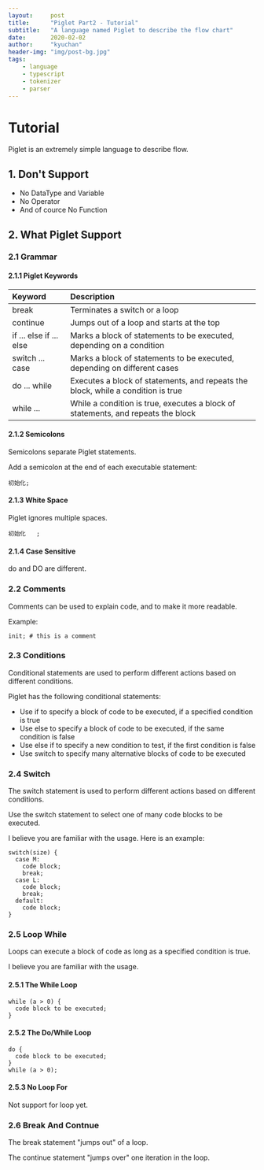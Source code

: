 ```yaml
---
layout:     post
title:      "Piglet Part2 - Tutorial"
subtitle:   "A language named Piglet to describe the flow chart"
date:       2020-02-02
author:     "kyuchan"
header-img: "img/post-bg.jpg"
tags:
    - language
    - typescript
    - tokenizer
    - parser
---
```


# Tutorial

Piglet is an extremely simple language to describe flow.

## 1. Don't Support

- No DataType and Variable
- No Operator
- And of cource No Function

## 2. What Piglet Support

### 2.1 Grammar

#### 2.1.1 Piglet Keywords

| Keyword | Description |
| :------ | :---------- |
| break   | Terminates a switch or a loop |
| continue | Jumps out of a loop and starts at the top |
| if ... else if ... else | Marks a block of statements to be executed, depending on a condition |
| switch ... case | Marks a block of statements to be executed, depending on different cases |
| do ... while | Executes a block of statements, and repeats the block, while a condition is true |
| while ... | While a condition is true, executes a block of statements, and repeats the block |

#### 2.1.2 Semicolons

Semicolons separate Piglet statements.

Add a semicolon at the end of each executable statement:

```piglet
初始化;
```

#### 2.1.3 White Space

Piglet ignores multiple spaces.

```piglet
初始化   ;
```

#### 2.1.4 Case Sensitive

do and DO are different.

### 2.2 Comments

Comments can be used to explain code, and to make it more readable.

Example:

```piglet
init; # this is a comment
```

### 2.3 Conditions

Conditional statements are used to perform different actions based on different conditions.

Piglet has the following conditional statements:

- Use if to specify a block of code to be executed, if a specified condition is true
- Use else to specify a block of code to be executed, if the same condition is false
- Use else if to specify a new condition to test, if the first condition is false
- Use switch to specify many alternative blocks of code to be executed

### 2.4 Switch

The switch statement is used to perform different actions based on different conditions.

Use the switch statement to select one of many code blocks to be executed.

I believe you are familiar with the usage. Here is an example:

```piglet
switch(size) {
  case M:
    code block;
    break;
  case L:
    code block;
    break;
  default:
    code block;
}
```

### 2.5 Loop While

Loops can execute a block of code as long as a specified condition is true.

I believe you are familiar with the usage.

#### 2.5.1 The While Loop

```piglet
while (a > 0) {
  code block to be executed;
}
```

#### 2.5.2 The Do/While Loop

```piglet
do {
  code block to be executed;
}
while (a > 0);
```

#### 2.5.3 No Loop For

Not support for loop yet.

### 2.6 Break And Contnue

The break statement "jumps out" of a loop.

The continue statement "jumps over" one iteration in the loop.
